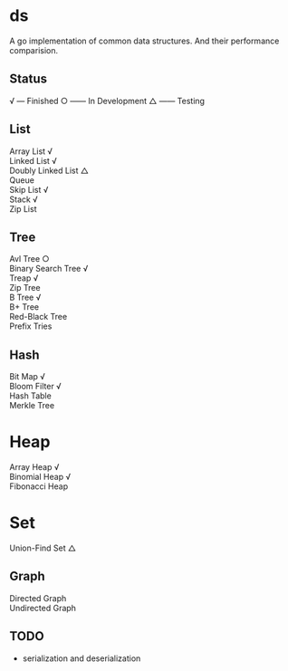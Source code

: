 # ds
A go implementation of common data structures. And their performance comparision.
## Status
√ — Finished ○ —— In Development △ —— Testing
## List
Array List √<br/>
Linked List √<br/>
Doubly Linked List △<br/>
Queue<br/>
Skip List √<br/>
Stack √<br/>
Zip List<br/>
## Tree
Avl Tree ○<br/>
Binary Search Tree √<br/>
Treap √<br/>
Zip Tree<br/>
B Tree √<br/> 
B+ Tree<br/>
Red-Black Tree<br/>
Prefix Tries<br/>
## Hash
Bit Map √<br/>
Bloom Filter √<br/>
Hash Table<br/>
Merkle Tree<br/>
# Heap
Array Heap √<br/>
Binomial Heap √<br/>
Fibonacci Heap<br/>
# Set
Union-Find Set △<br/>
## Graph
Directed Graph<br/>
Undirected Graph<br/>

## TODO
- serialization and deserialization
